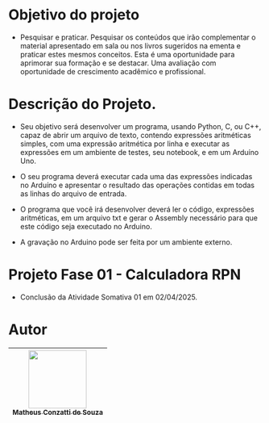 # Objetivo do projeto

- Pesquisar e praticar. Pesquisar os conteúdos que irão complementar o material apresentado em sala ou nos livros sugeridos na ementa e praticar estes mesmos conceitos. Esta é uma oportunidade para aprimorar sua formação e se destacar. Uma avaliação com oportunidade de crescimento acadêmico e profissional.

# Descrição do Projeto.

- Seu objetivo será desenvolver um programa, usando Python, C, ou C++, capaz de abrir um arquivo de texto, contendo expressões aritméticas simples, com uma expressão aritmética por linha e executar as expressões em um ambiente de testes, seu notebook, e em um Arduíno Uno.

- O seu programa deverá executar cada uma das expressões indicadas no Arduíno e apresentar o resultado das operações contidas em todas as linhas do arquivo de entrada.

- O programa que você irá desenvolver deverá ler o código, expressões aritméticas, em um arquivo txt e gerar o Assembly necessário para que este código seja executado no Arduino. 

- A gravação no Arduino pode ser feita por um ambiente externo.

# Projeto Fase 01 - Calculadora RPN

- Conclusão da Atividade Somativa 01 em 02/04/2025.

# Autor

| [<img loading="lazy" src="https://avatars.githubusercontent.com/u/73480995?s=400&u=59cdf2580e9db08617dd13ea6b14e5ed2086fde8&v=4" width=115><br><sub>Matheus Conzatti de Souza</sub>](https://github.com/Matheus-Conzatti) |  
| :---: |